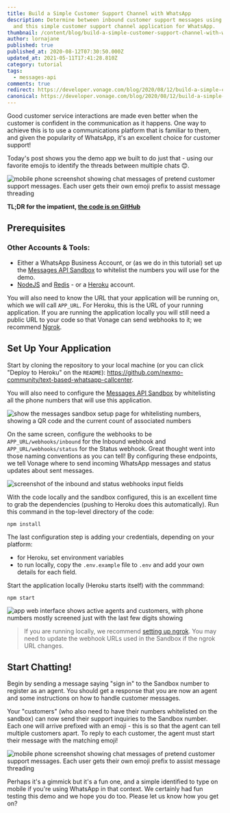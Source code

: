 ```yaml
---
title: Build a Simple Customer Support Channel with WhatsApp
description: Determine between inbound customer support messages using emojis
  and this simple customer support channel application for WhatsApp.
thumbnail: /content/blog/build-a-simple-customer-support-channel-with-whatsapp/Blog_WhatsApp_CustomerService_1200x600.png
author: lornajane
published: true
published_at: 2020-08-12T07:30:50.000Z
updated_at: 2021-05-11T17:41:28.810Z
category: tutorial
tags:
  - messages-api
comments: true
redirect: https://developer.vonage.com/blog/2020/08/12/build-a-simple-customer-support-channel-with-whatsapp
canonical: https://developer.vonage.com/blog/2020/08/12/build-a-simple-customer-support-channel-with-whatsapp
---
```

Good customer service interactions are made even better when the customer is confident in the communication as it happens. One way to achieve this is to use a communications platform that is familiar to them, and given the popularity of WhatsApp, it's an excellent choice for customer support!

Today's post shows you the demo app we built to do just that - using our favorite emojis to identify the threads between multiple chats 😊.

![mobile phone screenshot showing chat messages of pretend customer support messages. Each user gets their own emoji prefix to assist message threading](/content/blog/build-a-simple-customer-support-channel-with-whatsapp/emoji-chat.png)

**TL;DR for the impatient, [the code is on GitHub](https://github.com/nexmo-community/text-based-whatsapp-callcenter)**

## Prerequisites

<sign-up></sign-up>

### Other Accounts & Tools:

* Either a WhatsApp Business Account, or (as we do in this tutorial) set up the [Messages API Sandbox](https://developer.nexmo.com/messages/concepts/messages-api-sandbox) to whitelist the numbers you will use for the demo.
* [NodeJS](https://nodejs.org) and [Redis](https://redis.io) - or a [Heroku](https://heroku.com) account.

You will also need to know the URL that your application will be running on, which we will call `APP_URL`. For Heroku, this is the URL of your running application. If you are running the application locally you will still need a public URL to your code so that Vonage can send webhooks to it; we recommend [Ngrok](https://developer.nexmo.com/tools/ngrok).

## Set Up Your Application

Start by cloning the repository to your local machine (or you can click "Deploy to Heroku" on the `README`): <https://github.com/nexmo-community/text-based-whatsapp-callcenter>.

You will also need to configure the [Messages API Sandbox](https://dashboard.nexmo.com/messages/sandbox) by whitelisting all the phone numbers that will use this application.

![show the messages sandbox setup page for whitelisting numbers, showing a QR code and the current count of associated numbers](/content/blog/build-a-simple-customer-support-channel-with-whatsapp/sandbox-setup.png)

On the same screen, configure the webhooks to be `APP_URL/webhooks/inbound` for the Inbound webhook and `APP_URL/webhooks/status` for the Status webhook. Great thought went into those naming conventions as you can tell! By configuring these endpoints, we tell Vonage where to send incoming WhatsApp messages and status updates about sent messages.

![screenshot of the inbound and status webhooks input fields](/content/blog/build-a-simple-customer-support-channel-with-whatsapp/configure-webhooks.png)

With the code locally and the sandbox configured, this is an excellent time to grab the dependencies (pushing to Heroku does this automatically). Run this command in the top-level directory of the code:

```
npm install
```

The last configuration step is adding your credentials, depending on your platform:

* for Heroku, set environment variables
* to run locally, copy the `.env.example` file to `.env` and add your own details for each field.

Start the application locally (Heroku starts itself) with the commmand:

```
npm start
```

![app web interface shows active agents and customers, with phone numbers mostly screened just with the last few digits showing](/content/blog/build-a-simple-customer-support-channel-with-whatsapp/app-web-interface.png)

> If you are running locally, we recommend [setting up ngrok](https://developer.nexmo.com/tools/ngrok). You may need to update the webhook URLs used in the Sandbox if the ngrok URL changes.

## Start Chatting!

Begin by sending a message saying "sign in" to the Sandbox number to register as an agent. You should get a response that you are now an agent and some instructions on how to handle customer messages.

Your "customers" (who also need to have their numbers whitelisted on the sandbox) can now send their support inquiries to the Sandbox number. Each one will arrive prefixed with an emoji - this is so that the agent can tell multiple customers apart. To reply to each customer, the agent must start their message with the matching emoji!

![mobile phone screenshot showing chat messages of pretend customer support messages. Each user gets their own emoji prefix to assist message threading](/content/blog/build-a-simple-customer-support-channel-with-whatsapp/emoji-chat.png)

Perhaps it's a gimmick but it's a fun one, and a simple identified to type on mobile if you're using WhatsApp in that context. We certainly had fun testing this demo and we hope you do too. Please let us know how you get on?